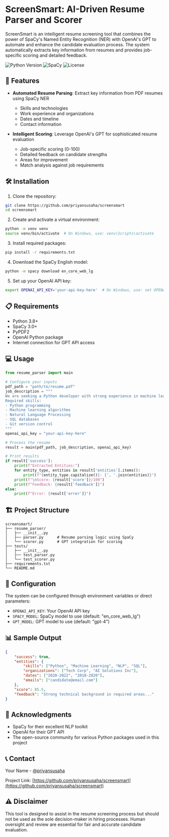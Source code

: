 # ScreenSmart: AI-Driven Resume Parser and Scorer

ScreenSmart is an intelligent resume screening tool that combines the power of SpaCy's Named Entity Recognition (NER) with OpenAI's GPT to automate and enhance the candidate evaluation process. The system automatically extracts key information from resumes and provides job-specific scoring and detailed feedback.

![Python Version](https://img.shields.io/badge/python-3.8+-blue.svg)
![SpaCy](https://img.shields.io/badge/spaCy-3.0+-blue.svg)
![License](https://img.shields.io/badge/license-MIT-green.svg)

## 🎯 Features

- **Automated Resume Parsing**: Extract key information from PDF resumes using SpaCy NER
  - Skills and technologies
  - Work experience and organizations
  - Dates and timeline
  - Contact information

- **Intelligent Scoring**: Leverage OpenAI's GPT for sophisticated resume evaluation
  - Job-specific scoring (0-100)
  - Detailed feedback on candidate strengths
  - Areas for improvement
  - Match analysis against job requirements

## 🛠️ Installation

1. Clone the repository:
```bash
git clone https://github.com/priyansusaha/screensmart
cd screensmart
```

2. Create and activate a virtual environment:
```bash
python -m venv venv
source venv/bin/activate  # On Windows, use: venv\Scripts\activate
```

3. Install required packages:
```bash
pip install -r requirements.txt
```

4. Download the SpaCy English model:
```bash
python -m spacy download en_core_web_lg
```

5. Set up your OpenAI API key:
```bash
export OPENAI_API_KEY='your-api-key-here'  # On Windows, use: set OPENAI_API_KEY=your-api-key-here
```

## 📋 Requirements

- Python 3.8+
- SpaCy 3.0+
- PyPDF2
- OpenAI Python package
- Internet connection for GPT API access

## 💻 Usage

```python
from resume_parser import main

# Configure your inputs
pdf_path = "path/to/resume.pdf"
job_description = """
We are seeking a Python developer with strong experience in machine learning and NLP.
Required skills:
- Python programming
- Machine learning algorithms
- Natural Language Processing
- SQL databases
- Git version control
"""
openai_api_key = "your-api-key-here"

# Process the resume
result = main(pdf_path, job_description, openai_api_key)

# Print results
if result['success']:
    print(f"Extracted Entities:")
    for entity_type, entities in result['entities'].items():
        print(f"{entity_type.capitalize()}: {', '.join(entities)}")
    print(f"\nScore: {result['score']}/100")
    print(f"Feedback: {result['feedback']}")
else:
    print(f"Error: {result['error']}")
```

## 🏗️ Project Structure

```
screensmart/
├── resume_parser/
│   ├── __init__.py
│   ├── parser.py      # Resume parsing logic using SpaCy
│   └── scorer.py      # GPT integration for scoring
├── tests/
│   ├── __init__.py
│   ├── test_parser.py
│   └── test_scorer.py
├── requirements.txt
└── README.md
```

## 🔧 Configuration

The system can be configured through environment variables or direct parameters:

- `OPENAI_API_KEY`: Your OpenAI API key
- `SPACY_MODEL`: SpaCy model to use (default: "en_core_web_lg")
- `GPT_MODEL`: GPT model to use (default: "gpt-4")

## 📊 Sample Output

```json
{
    "success": true,
    "entities": {
        "skills": ["Python", "Machine Learning", "NLP", "SQL"],
        "organizations": ["Tech Corp", "AI Solutions Inc"],
        "dates": ["2020-2022", "2018-2020"],
        "emails": ["candidate@email.com"]
    },
    "score": 85.5,
    "feedback": "Strong technical background in required areas..."
}
```


## 🙏 Acknowledgments

- SpaCy for their excellent NLP toolkit
- OpenAI for their GPT API
- The open-source community for various Python packages used in this project

## 📞 Contact

Your Name - [@priyansusaha](https://twitter.com/priyansusaha)

Project Link: [https://github.com/priyansusaha/screensmart](https://github.com/priyansusaha/screensmart)

## ⚠️ Disclaimer

This tool is designed to assist in the resume screening process but should not be used as the sole decision-maker in hiring processes. Human oversight and review are essential for fair and accurate candidate evaluation.
